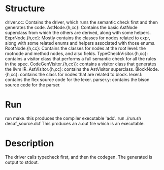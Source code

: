 # Structure 

driver.cc: Contains the driver, which runs the semantic check first and then generates the code.
AstNode.{h,cc}: Contains the basic AstNode superclass from which the others are derived, along with some helpers.
ExprNode.{h,cc}: Mostly contains the classes for nodes related to expr, along with some related enums and helpers associated with those enums.
RootNode.{h,cc}: Contains the classes for nodes at the root level: the rootnode and method nodes, and also fields.
TypeCheckVisitor.{h,cc}: contains a visitor class that performs a full semantic check for all the rules in the spec.
CodeGenVisitor.{h,cc}}: contains a visitor class that generates the llvm IR.
AstVisitor.{h,cc}: contains the AstVisitor superclass.
BlockNode.{h,cc}: contains the class for nodes that are related to block.
lexer.l: contains the flex source code for the lexer.
parser.y: contains the bison source code for the parser.

# Run
run make. this produces the compiler executable 'adc'.
run ./run.sh decaf_source.dcf
This produces an a.out file which is an executable.

# Description 
The driver calls typecheck first, and then the codegen. The generated is output to stdout.